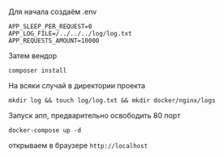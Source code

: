 Для начала создаём .env 
```
APP_SLEEP_PER_REQUEST=0
APP_LOG_FILE=/../../../log/log.txt
APP_REQUESTS_AMOUNT=10000
```

Затем вендор
```
composer install
```

На всяки случай в директории проекта
```
mkdir log && touch log/log.txt && mkdir docker/nginx/logs
```

Запуск апп, предварительно освободить 80 порт
```
docker-compose up -d
```

открываем в браузере ```http://localhost```
